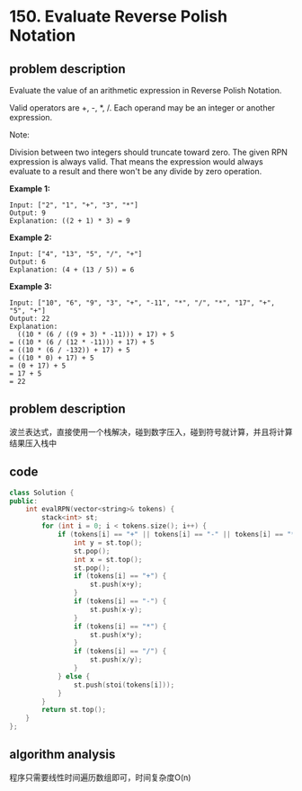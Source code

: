 # 150. Evaluate Reverse Polish Notation

## problem description

Evaluate the value of an arithmetic expression in Reverse Polish Notation.

Valid operators are +, -, \*, /. Each operand may be an integer or another expression.

Note:

Division between two integers should truncate toward zero. The given RPN expression is always valid. That means the expression would always evaluate to a result and there won't be any divide by zero operation.

**Example 1:**

```text
Input: ["2", "1", "+", "3", "*"]
Output: 9
Explanation: ((2 + 1) * 3) = 9
```

**Example 2:**

```text
Input: ["4", "13", "5", "/", "+"]
Output: 6
Explanation: (4 + (13 / 5)) = 6
```

**Example 3:**

```text
Input: ["10", "6", "9", "3", "+", "-11", "*", "/", "*", "17", "+", "5", "+"]
Output: 22
Explanation:
  ((10 * (6 / ((9 + 3) * -11))) + 17) + 5
= ((10 * (6 / (12 * -11))) + 17) + 5
= ((10 * (6 / -132)) + 17) + 5
= ((10 * 0) + 17) + 5
= (0 + 17) + 5
= 17 + 5
= 22
```

## problem description

波兰表达式，直接使用一个栈解决，碰到数字压入，碰到符号就计算，并且将计算结果压入栈中

## code

```cpp
class Solution {
public:
    int evalRPN(vector<string>& tokens) {
        stack<int> st;
        for (int i = 0; i < tokens.size(); i++) {
            if (tokens[i] == "+" || tokens[i] == "-" || tokens[i] == "*" || tokens[i] == "/") {
                int y = st.top();
                st.pop();
                int x = st.top();
                st.pop();
                if (tokens[i] == "+") {
                    st.push(x+y);
                }
                if (tokens[i] == "-") {
                    st.push(x-y);
                }
                if (tokens[i] == "*") {
                    st.push(x*y);
                }
                if (tokens[i] == "/") {
                    st.push(x/y);
                }
            } else {
                st.push(stoi(tokens[i]));
            }
        }
        return st.top();
    }
};
```

## algorithm analysis

程序只需要线性时间遍历数组即可，时间复杂度O\(n\)

